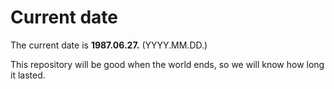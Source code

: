 # Current date

The current date is **1987.06.27.** (YYYY.MM.DD.)

This repository will be good when the world ends, so we will know how long it lasted.